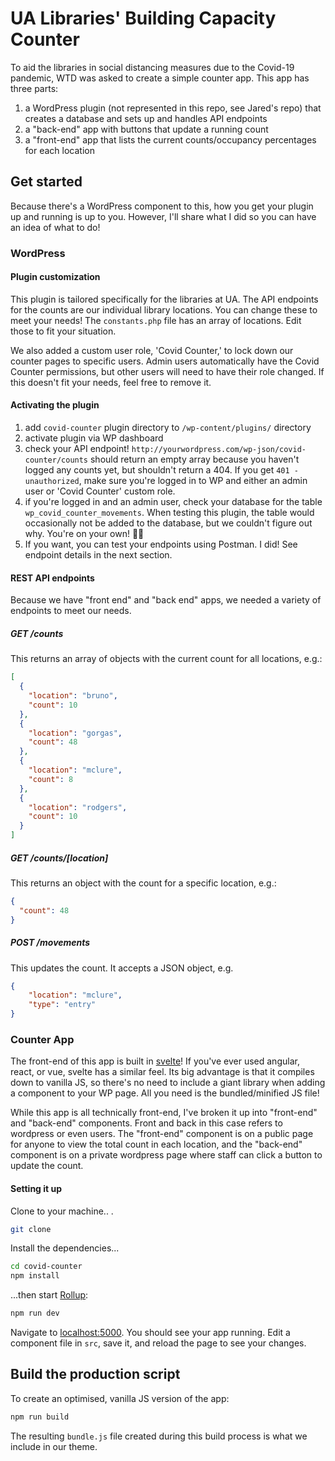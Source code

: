 # UA Libraries' Building Capacity Counter

To aid the libraries in social distancing measures due to the Covid-19 pandemic, WTD was asked to create a simple counter app. This app has three parts:

1. a WordPress plugin (not represented in this repo, see Jared's repo) that creates a database and sets up and handles API endpoints
2. a "back-end" app with buttons that update a running count
3. a "front-end" app that lists the current counts/occupancy percentages for each location

## Get started

Because there's a WordPress component to this, how you get your plugin up and running is up to you. However, I'll share what I did so you can have an idea of what to do!

### WordPress

#### Plugin customization

This plugin is tailored specifically for the libraries at UA. The API endpoints for the counts are our individual library locations. You can change these to meet your needs! The `constants.php` file has an array of locations. Edit those to fit your situation.

We also added a custom user role, 'Covid Counter,' to lock down our counter pages to specific users. Admin users automatically have the Covid Counter permissions, but other users will need to have their role changed. If this doesn't fit your needs, feel free to remove it.

#### Activating the plugin

1. add `covid-counter` plugin directory to `/wp-content/plugins/` directory
2. activate plugin via WP dashboard
3. check your API endpoint! `http://yourwordpress.com/wp-json/covid-counter/counts` should return an empty array because you haven't logged any counts yet, but shouldn't return a 404. If you get `401 - unauthorized`, make sure you're logged in to WP and either an admin user or 'Covid Counter' custom role.
4. if you're logged in and an admin user, check your database for the table `wp_covid_counter_movements`. When testing this plugin, the table would occasionally not be added to the database, but we couldn't figure out why. You're on your own! :woman_shrugging:
5. If you want, you can test your endpoints using Postman. I did! See endpoint details in the next section.

#### REST API endpoints

Because we have "front end" and "back end" apps, we needed a variety of endpoints to meet our needs. 

##### GET /counts

This returns an array of objects with the current count for all locations, e.g.:

```json
[
  {
    "location": "bruno",
    "count": 10
  },
  {
    "location": "gorgas",
    "count": 48
  },
  {
    "location": "mclure",
    "count": 8
  },
  {
    "location": "rodgers",
    "count": 10
  }
]
```

##### GET /counts/[location]

This returns an object with the count for a specific location, e.g.:

```json
{
  "count": 48
}
```

##### POST /movements

This updates the count. It accepts a JSON object, e.g.

```json
{
    "location": "mclure",
    "type": "entry"
}
```

### Counter App

The front-end of this app is built in [svelte](https://svelte.dev/)! If you've ever used angular, react, or vue, svelte has a similar feel. Its big advantage is that it compiles down to vanilla JS, so there's no need to include a giant library when adding a component to your WP page. All you need is the bundled/minified JS file!

While this app is all technically front-end, I've broken it up into "front-end" and "back-end" components. Front and back in this case refers to wordpress or even users. The "front-end" component is on a public page for anyone to view the total count in each location, and the "back-end" component is on a private wordpress page where staff can click a button to update the count.

#### Setting it up

Clone to your machine.. .

```bash
git clone 
```

Install the dependencies...

```bash
cd covid-counter
npm install
```

...then start [Rollup](https://rollupjs.org):

```bash
npm run dev
```

Navigate to [localhost:5000](http://localhost:5000). You should see your app running. Edit a component file in `src`, save it, and reload the page to see your changes.

## Build the production script

To create an optimised, vanilla JS version of the app:

```bash
npm run build
```

The resulting `bundle.js` file created during this build process is what we include in our theme.
